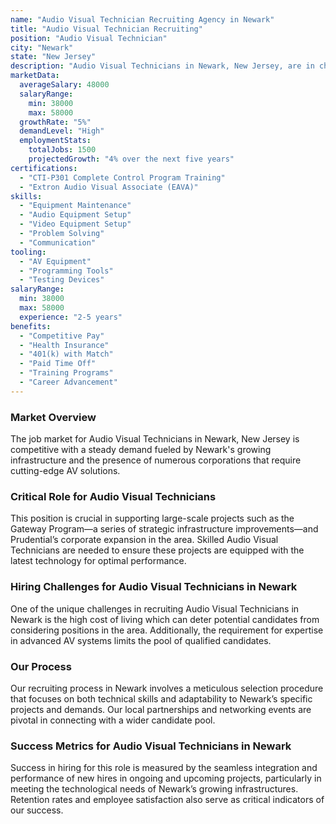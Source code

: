 ```yaml
---
name: "Audio Visual Technician Recruiting Agency in Newark"
title: "Audio Visual Technician Recruiting"
position: "Audio Visual Technician"
city: "Newark"
state: "New Jersey"
description: "Audio Visual Technicians in Newark, New Jersey, are in charge of maintaining, operating, and troubleshooting multimedia equipment for live events and recordings."
marketData:
  averageSalary: 48000
  salaryRange:
    min: 38000
    max: 58000
  growthRate: "5%"
  demandLevel: "High"
  employmentStats:
    totalJobs: 1500
    projectedGrowth: "4% over the next five years"
certifications:
  - "CTI-P301 Complete Control Program Training"
  - "Extron Audio Visual Associate (EAVA)"
skills:
  - "Equipment Maintenance"
  - "Audio Equipment Setup"
  - "Video Equipment Setup"
  - "Problem Solving"
  - "Communication"
tooling:
  - "AV Equipment"
  - "Programming Tools"
  - "Testing Devices"
salaryRange:
  min: 38000
  max: 58000
  experience: "2-5 years"
benefits:
  - "Competitive Pay"
  - "Health Insurance"
  - "401(k) with Match"
  - "Paid Time Off"
  - "Training Programs"
  - "Career Advancement"
---
```


### Market Overview
The job market for Audio Visual Technicians in Newark, New Jersey is competitive with a steady demand fueled by Newark's growing infrastructure and the presence of numerous corporations that require cutting-edge AV solutions.

### Critical Role for Audio Visual Technicians
This position is crucial in supporting large-scale projects such as the Gateway Program—a series of strategic infrastructure improvements—and Prudential’s corporate expansion in the area. Skilled Audio Visual Technicians are needed to ensure these projects are equipped with the latest technology for optimal performance.

### Hiring Challenges for Audio Visual Technicians in Newark
One of the unique challenges in recruiting Audio Visual Technicians in Newark is the high cost of living which can deter potential candidates from considering positions in the area. Additionally, the requirement for expertise in advanced AV systems limits the pool of qualified candidates.

### Our Process
Our recruiting process in Newark involves a meticulous selection procedure that focuses on both technical skills and adaptability to Newark’s specific projects and demands. Our local partnerships and networking events are pivotal in connecting with a wider candidate pool.

### Success Metrics for Audio Visual Technicians in Newark
Success in hiring for this role is measured by the seamless integration and performance of new hires in ongoing and upcoming projects, particularly in meeting the technological needs of Newark’s growing infrastructures. Retention rates and employee satisfaction also serve as critical indicators of our success.